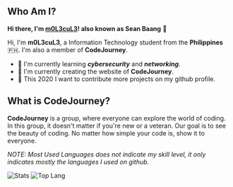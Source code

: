 ## Who Am I?
__Hi there, I'm [m0L3cuL3](https://github.com/m0L3cuL3)! also known as Sean Baang__ :wave:

Hi, I'm **m0L3cuL3**, a Information Technology student from the **Philippines** :philippines:.
I'm also a member of **CodeJourney**.

+ :dart: I'm currently learning **_cybersecurity_** and **_networking_**.
+ :dart: I'm currently creating the website of **__CodeJourney__**.
+ :jigsaw: This 2020 I want to contribute more projects on my github profile.

## What is CodeJourney?
**__CodeJourney__** is a group, where everyone can explore the world of coding.
In this group, it doesn't matter if you're new or a veteran.
Our goal is to see the beauty of coding. No matter how simple your code is, show it to everyone.

*NOTE: Most Used Languages does not indicate my skill level, it only indicates mostly the languages I used on github.*

![Stats](https://github-readme-stats.vercel.app/api?username=m0L3cuL3&show_icons=true&theme=tokyonight)
![Top Lang](https://github-readme-stats.vercel.app/api/top-langs/?username=m0L3cuL3&theme=tokyonight)


